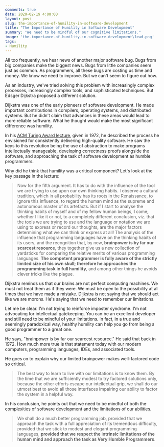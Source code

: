 ```yaml
---
comments: true
date: 2020-02-19 4:00:00
layout: post
slug: the-importance-of-humility-in-software-development
title: "The Importance of Humility in Software Development"
summary: "We need to be mindful of our cognitive limitations."
image: 'the-importance-of-humility-in-software-development\lead.png' 
tags:
- Humility
---
```


All too frequently, we hear news of another major software bug. Bugs from big companies make the biggest news. Bugs from little companies seem just as common. As programmers, all these bugs are costing us time and money. We know we need to improve. But we can't seem to figure out how.

As an industry, we've tried solving this problem with increasingly complex processes, increasingly complex tools, and sophisticated techniques. But Edsger Dijkstra proposed a different solution. 

Dijkstra was one of the early pioneers of software development. He made important contributions in compilers, operating systems, and distributed systems. But he didn't claim that advances in these areas would lead to more reliable software. What he thought would make the most significant difference was humility. 

In his [ACM Turing Award lecture](https://www.cs.utexas.edu/~EWD/transcriptions/EWD03xx/EWD340.html), given in 1972, he described the process he envisioned for consistently delivering high-quality software. He saw the keys to this revolution being the use of abstraction to make programs intellectually manageable, developing correctness proofs alongside the software, and approaching the task of software development as humble programmers. 

Why did he think that humility was a critical component? Let's look at the key passage in the lecture:

> Now for the fifth argument. It has to do with the influence of the tool we are trying to use upon our own thinking habits. I observe a cultural tradition, which in all probability has its roots in the Renaissance, to ignore this influence, to regard the human mind as the supreme and autonomous master of its artefacts. But if I start to analyse the thinking habits of myself and of my fellow human beings, I come, whether I like it or not, to a completely different conclusion, viz. that the tools we are trying to use and the language or notation we are using to express or record our thoughts, are the major factors determining what we can think or express at all! The analysis of the influence that programming languages have on the thinking habits of its users, and the recognition that, by now, **brainpower is by far our scarcest resource**, they together give us a new collection of yardsticks for comparing the relative merits of various programming languages. **The competent programmer is fully aware of the strictly limited size of his own skull; therefore he approaches the programming task in full humility**, and among other things he avoids clever tricks like the plague. 

Dijkstra reminds us that our brains are not perfect computing machines. We must not treat them as if they were. We must be open to the possibility at all times that we have made a mistake. Dijkstra is not saying that we should act like we are morons. He's saying that we need to remember our limitations.

Let me be clear. I'm not trying to reinforce imposter syndrome. I'm not advocating for intellectual gatekeeping. You can be an excellent developer and still need to be mindful of your limitations. In fact, in a true and seemingly paradoxical way, healthy humility can help you go from being a good programmer to a great one.

He says, "brainpower is by far our scarcest resource." He said that back in 1972. How much more true is that statement today with our modern computers, programming languages, IDEs, and associated tools. 

He goes on to explain why our limited brainpower makes well-factored code so critical. 

> The best way to learn to live with our limitations is to know them. By the time that we are sufficiently modest to try factored solutions only, because the other efforts escape our intellectual grip, we shall do our utmost best to avoid all those interfaces impairing our ability to factor the system in a helpful way.

In his conclusion, he points out that we need to be mindful of both the complexities of software development and the limitations of our abilities. 

> We shall do a much better programming job, provided that we approach the task with a full appreciation of its tremendous difficulty, provided that we stick to modest and elegant programming languages, **provided that we respect the intrinsic limitations of the human mind and approach the task as Very Humble Programmers**.

